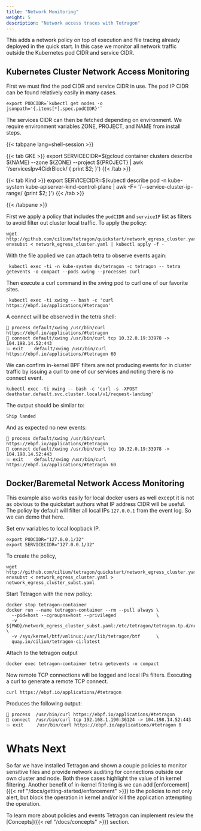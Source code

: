 ```yaml
---
title: "Network Monitoring"
weight: 5
description: "Network access traces with Tetragon"
---
```


This adds a network policy on top of execution and file tracing already
deployed in the quick start. In this case we monitor all network traffic
outside the Kubernetes pod CIDR and service CIDR.

## Kubernetes Cluster Network Access Monitoring

First we must find the pod CIDR and service CIDR in use. The pod
IP CIDR can be found relatively easily in many cases.

```shell-session
export PODCIDR=`kubectl get nodes -o jsonpath='{.items[*].spec.podCIDR}'`
```

The services CIDR can then be fetched depending on environment. We
require environment variables ZONE, PROJECT, and NAME from install steps.

{{< tabpane lang=shell-session >}}

{{< tab GKE >}}
export SERVICECIDR=$(gcloud container clusters describe ${NAME} --zone ${ZONE} --project ${PROJECT} | awk '/servicesIpv4CidrBlock/ { print $2; }')
{{< /tab >}}

{{< tab Kind >}}
export SERVICECIDR=$(kubectl describe pod -n kube-system kube-apiserver-kind-control-plane | awk -F= '/--service-cluster-ip-range/ {print $2; }')
{{< /tab >}}

{{< /tabpane >}}

First we apply a policy that includes the `podCIDR` and `serviceIP` list as
filters to avoid filter out cluster local traffic. To apply the policy:

```shell-session
wget http://github.com/cilium/tetragon/quickstart/network_egress_cluster.yaml
envsubst < network_egress_cluster.yaml | kubectl apply -f -
```

With the file applied we can attach tetra to observe events again:

```shell-session
 kubectl exec -ti -n kube-system ds/tetragon -c tetragon -- tetra getevents -o compact --pods xwing --processes curl
```

Then execute a curl command in the xwing pod to curl one of our favorite
sites.

```shell-session
 kubectl exec -ti xwing -- bash -c 'curl https://ebpf.io/applications/#tetragon'
```

A connect will be observed in the tetra shell:

```
🚀 process default/xwing /usr/bin/curl https://ebpf.io/applications/#tetragon
🔌 connect default/xwing /usr/bin/curl tcp 10.32.0.19:33978 -> 104.198.14.52:443
💥 exit    default/xwing /usr/bin/curl https://ebpf.io/applications/#tetragon 60
```

We can confirm in-kernel BPF filters are not producing events for in cluster
traffic by issuing a curl to one of our services and noting there is no connect
event.

```shell-session
kubectl exec -ti xwing -- bash -c 'curl -s -XPOST deathstar.default.svc.cluster.local/v1/request-landing'
```

The output should be similar to:

```
Ship landed
```

And as expected no new events:

```
🚀 process default/xwing /usr/bin/curl https://ebpf.io/applications/#tetragon
🔌 connect default/xwing /usr/bin/curl tcp 10.32.0.19:33978 -> 104.198.14.52:443
💥 exit    default/xwing /usr/bin/curl https://ebpf.io/applications/#tetragon 60
```

## Docker/Baremetal Network Access Monitoring

This example also works easily for local docker users as well except it is not as
obvious to the quickstart authors what IP address CIDR will be useful. The policy
by default will filter all local IPs `127.0.0.1` from the event log. So we can
demo that here.

Set env variables to local loopback IP.
```shell-session
export PODCIDR="127.0.0.1/32"
export SERVICECIDR="127.0.0.1/32"
```

To create the policy,
```shell-session
wget http://github.com/cilium/tetragon/quickstart/network_egress_cluster.yaml
envsubst < network_egress_cluster.yaml > network_egress_cluster_subst.yaml
```

Start Tetragon with the new policy:
```shell-session
docker stop tetragon-container
docker run --name tetragon-container --rm --pull always \
  --pid=host --cgroupns=host --privileged               \
  -v ${PWD}/network_egress_cluster_subst.yaml:/etc/tetragon/tetragon.tp.d/network_egress_cluster_subst.yaml \
  -v /sys/kernel/btf/vmlinux:/var/lib/tetragon/btf      \
  quay.io/cilium/tetragon-ci:latest
```

Attach to the tetragon output
```shell-session
docker exec tetragon-container tetra getevents -o compact
```

Now remote TCP connections will be logged and local IPs filters. Executing a curl
to generate a remote TCP connect.
```shell-session
curl https://ebpf.io/applications/#tetragon
```

Produces the following output:
```
🚀 process  /usr/bin/curl https://ebpf.io/applications/#tetragon
🔌 connect  /usr/bin/curl tcp 192.168.1.190:36124 -> 104.198.14.52:443
💥 exit     /usr/bin/curl https://ebpf.io/applications/#tetragon 0
```

# Whats Next

So far we have installed Tetragon and shown a couple policies to monitor
sensitive files and provide network auditing for connections outside our own
cluster and node. Both these cases highlight the value of in kernel filtering.
Another benefit of in-kernel filtering is we can add
[enforcement]({{< ref "/docs/getting-started/enforcement" >}}) to the policies
to not only alert, but block the operation in kernel and/or kill the
application attempting the operation.

To learn more about policies and events Tetragon can implement review the
[Concepts]({{< ref "/docs/concepts" >}}) section.

